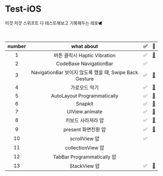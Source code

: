 # Test-iOS
이것 저것 스위프트 다 테스트해보고 기록해두는 레포🕊

<br>

| number   |      what about      |  ✅  | 📂 |
|:----------:|:-------------:|:------:|:------:|
| 1 |  버튼 클릭시 Haptic Vibration | ✅ | [📂](https://github.com/yangsubinn/Test-iOS/blob/master/Test/Test/Source/ViewControllers/ViewController.swift) |
| 2 |    CodeBase NavigationBar   | ✅ | |
| 3 | NavigationBar 보이지 않도록 했을 때, Swipe Back Gesture |   ✅  | [📂](https://github.com/yangsubinn/Test-iOS/blob/master/Test/Test/Source/ViewControllers/FirstNaviVC.swift)
| 4 | 가로모드 막기 |   ✅  | [📂](https://github.com/yangsubinn/Test-iOS/blob/master/Test/Test/Source/Supports/AppDelegate.swift) |
| 5 | AutoLayout Programmatically |  ✅   | [📂](https://github.com/yangsubinn/Test-iOS/blob/master/Test/Test/Source/ViewControllers/SecondViewController.swift) |
| 6 | Snapkit |   ✅  | [📂](https://github.com/yangsubinn/Test-iOS/blob/master/Test/Test/Source/ViewControllers/SecondViewController.swift) |
| 7 | UIView.animate | ✅  | [📂](https://github.com/yangsubinn/Test-iOS/blob/master/Test/Test/Source/ViewControllers/AnimationVC.swift) |
| 8 | 키보드 사라져라 얍 | ✅ | [📂](https://github.com/yangsubinn/Test-iOS/blob/master/Test/Test/Source/ViewControllers/KeyboardVC.swift) |
| 9 | present 화면전환 얍 | ✅ | [📂](https://github.com/yangsubinn/Test-iOS/blob/master/Test/Test/Source/ViewControllers/PresentBeforeVC.swift) |
| 10 | scrollView 얍 | ✅ |
| 11 | collectionView 얍 |  |
| 12 | TabBar Programmatically 얍 |  |
| 13 | StackView 얍 | ✅ | [📂](https://github.com/yangsubinn/Test-iOS/blob/master/Test/Test/Source/ViewControllers/StackViewVC.swift)

